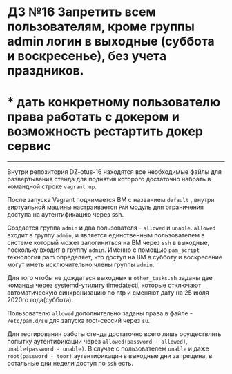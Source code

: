 # ДЗ №16 Запретить всем пользователям, кроме группы admin логин в выходные (суббота и воскресенье), без учета праздников. 
# * дать конкретному пользователю права работать с докером и возможность рестартить докер сервис
--------------------------------------------------------------------------------------------

Внутри репозитория DZ-otus-16 находятся все необходимые файлы для развертывания стенда для поднятия которого достаточно набрать в командной строке `vagrant up`. 

После запуска Vagrant поднимается ВМ с названием `default` , внутри виртуальной машины настраивается `PAM` модуль для ограничения доступа на аутентификацию через ssh.

Создается группа `admin` и два пользователя - `allowed` и `unable`. `allowed` входит в группу `admin`, и является единственным пользователем в системе который может залогиниться на ВМ через `ssh` в выходные, поскольку входит в группу `admin`. Именно с помощью `pam_script` технология pam определяет, что доступ на ВМ в субботу и воскресение могут иметь исключительно члены группы `admin`. 

Для того чтобы не дождаться выходных в `other_tasks.sh` заданы две команды через systemd-утилиту timedatectl, которые отключают автоматическую синхронизацию по ntp 
и сменяют дату на 25 июля 2020го года(суббота). 

Пользователю `allowed` дополнительно заданы права в файле - `/etc/pam.d/su` для запуска root-сессий через `su`.

Для тестирования работы стенда достаточно всего лишь осуществлять попытку аутентификации через `allowed(password - allowed)`, `unable(password - unable)`. В случае с пользователем `unable` и даже `root(password - toor)` аутентификация в выходные дни запрещена, в остальные дни недели доступ по `ssh` есть.
